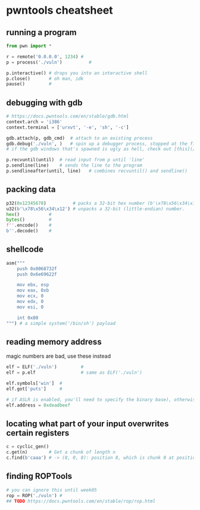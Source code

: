 <style>#downloads { display: none !important; }</style>

# pwntools cheatsheet

## running a program
```python
from pwn import *

r = remote('0.0.0.0', 1234) #
p = process('./vuln')          #

p.interactive() # drops you into an interactive shell
p.close()       # oh man, idk
pause()         #  
```

## debugging with gdb
```python
# https://docs.pwntools.com/en/stable/gdb.html
context.arch = 'i386'
context.terminal = ['urxvt', '-e', 'sh', '-c']

gdb.attach(p, gdb_cmd)  # attach to an existing process
gdb.debug('./vuln', )   # spin up a debugger process, stopped at the first instruction
# if the gdb windows that's spawned is ugly as hell, check out [this](/6447/resources/Xresources)
```

```python
p.recvuntil(until)  # read input from p until 'line'
p.sendline(line)    # sends the line to the program
p.sendlineafter(until, line)   # combines recvuntil() and sendline()
```

## packing data
```python
p32(0x12345678)          # packs a 32-bit hex number (b'\x78\x56\x34\x12')
u32(b'\x78\x56\x34\x12') # unpacks a 32-bit (little-endian) number.
hex()           #
bytes()         #
f''.encode()    #
b''.decode()    # 
```

## shellcode
```python
asm("""
    push 0x0068732f
    push 0x6e69622f

    mov ebx, esp
    mov eax, 0xb
    mov ecx, 0
    mov edx, 0
    mov esi, 0

    int 0x80
""") # a simple system('/bin/sh') payload
```

## reading memory address
magic numbers are bad, use these instead
```python
elf = ELF('./vuln')         # 
elf = p.elf                 # same as ELF('./vuln')

elf.symbols['win']  # 
elf.got['puts']     # 

# if ASLR is enabled, you'll need to specify the binary base), otherwise it'll just give you the offset
elf.address = 0xdeadbeef 
```

## locating what part of your input overwrites certain registers
```python
c = cyclic_gen()
c.get(n)        # Get a chunk of length n
c.find(b'caaa') # -> (8, 0, 8): position 8, which is chunk 0 at position 8
```

## finding ROPTools
```python
# you can ignore this until week05
rop = ROP('./vuln') #
## TODO https://docs.pwntools.com/en/stable/rop/rop.html
```